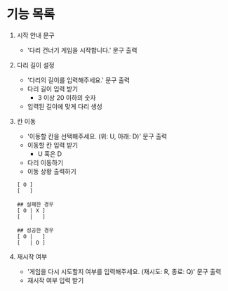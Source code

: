 # 기능 목록

1. 시작 안내 문구
    - '다리 건너기 게임을 시작합니다.' 문구 출력
2. 다리 길이 설정
    - '다리의 길이를 입력해주세요.' 문구 출력
    - 다리 길이 입력 받기
        - 3 이상 20 이하의 숫자
    - 입력된 길이에 맞게 다리 생성

3. 칸 이동
    - '이동할 칸을 선택해주세요. (위: U, 아래: D)' 문구 출력
    - 이동할 칸 입력 받기
        - U 혹은 D
    - 다리 이동하기
    - 이동 상황 출력하기
     ```
     [ O ]
     [   ]
       
    ## 실패한 경우
    [ O | X ]
    [   |   ]
       
    ## 성공한 경우
    [ O |   ]
    [   | O ]
     ```
4. 재시작 여부
    - '게임을 다시 시도할지 여부를 입력해주세요. (재시도: R, 종료: Q)' 문구 출력
    - 재시작 여부 입력 받기
    

